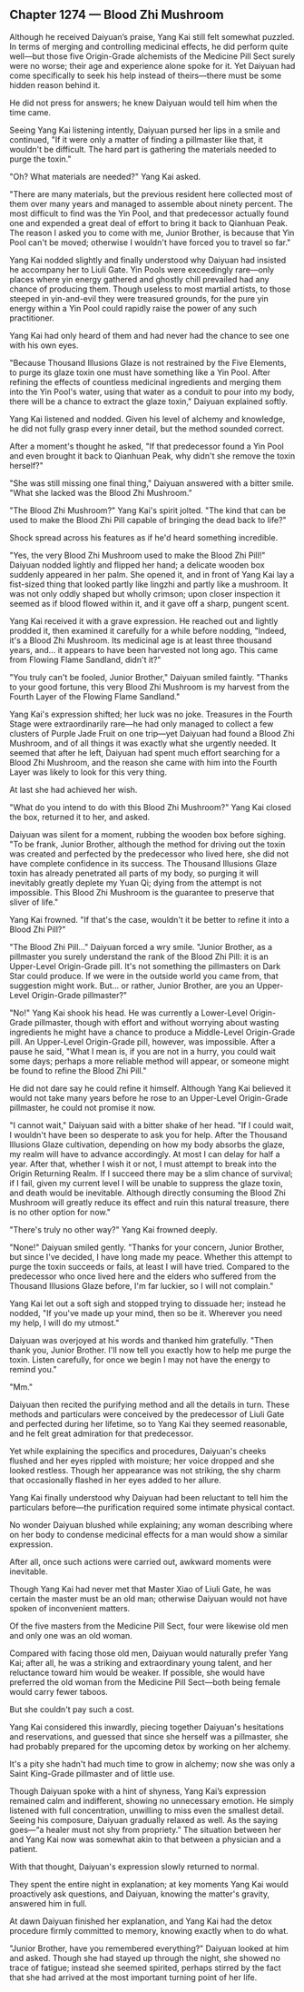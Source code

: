 ## Chapter 1274 — Blood Zhi Mushroom

Although he received Daiyuan’s praise, Yang Kai still felt somewhat puzzled. In terms of merging and controlling medicinal effects, he did perform quite well—but those five Origin-Grade alchemists of the Medicine Pill Sect surely were no worse; their age and experience alone spoke for it. Yet Daiyuan had come specifically to seek his help instead of theirs—there must be some hidden reason behind it.

He did not press for answers; he knew Daiyuan would tell him when the time came.

Seeing Yang Kai listening intently, Daiyuan pursed her lips in a smile and continued, "If it were only a matter of finding a pillmaster like that, it wouldn't be difficult. The hard part is gathering the materials needed to purge the toxin."

"Oh? What materials are needed?" Yang Kai asked.

"There are many materials, but the previous resident here collected most of them over many years and managed to assemble about ninety percent. The most difficult to find was the Yin Pool, and that predecessor actually found one and expended a great deal of effort to bring it back to Qianhuan Peak. The reason I asked you to come with me, Junior Brother, is because that Yin Pool can't be moved; otherwise I wouldn't have forced you to travel so far."

Yang Kai nodded slightly and finally understood why Daiyuan had insisted he accompany her to Liuli Gate. Yin Pools were exceedingly rare—only places where yin energy gathered and ghostly chill prevailed had any chance of producing them. Though useless to most martial artists, to those steeped in yin-and-evil they were treasured grounds, for the pure yin energy within a Yin Pool could rapidly raise the power of any such practitioner.

Yang Kai had only heard of them and had never had the chance to see one with his own eyes.

"Because Thousand Illusions Glaze is not restrained by the Five Elements, to purge its glaze toxin one must have something like a Yin Pool. After refining the effects of countless medicinal ingredients and merging them into the Yin Pool's water, using that water as a conduit to pour into my body, there will be a chance to extract the glaze toxin," Daiyuan explained softly.

Yang Kai listened and nodded. Given his level of alchemy and knowledge, he did not fully grasp every inner detail, but the method sounded correct.

After a moment's thought he asked, "If that predecessor found a Yin Pool and even brought it back to Qianhuan Peak, why didn't she remove the toxin herself?"

"She was still missing one final thing," Daiyuan answered with a bitter smile. "What she lacked was the Blood Zhi Mushroom."

"The Blood Zhi Mushroom?" Yang Kai's spirit jolted. "The kind that can be used to make the Blood Zhi Pill capable of bringing the dead back to life?"

Shock spread across his features as if he'd heard something incredible.

"Yes, the very Blood Zhi Mushroom used to make the Blood Zhi Pill!" Daiyuan nodded lightly and flipped her hand; a delicate wooden box suddenly appeared in her palm. She opened it, and in front of Yang Kai lay a fist-sized thing that looked partly like lingzhi and partly like a mushroom. It was not only oddly shaped but wholly crimson; upon closer inspection it seemed as if blood flowed within it, and it gave off a sharp, pungent scent.

Yang Kai received it with a grave expression. He reached out and lightly prodded it, then examined it carefully for a while before nodding, "Indeed, it's a Blood Zhi Mushroom. Its medicinal age is at least three thousand years, and... it appears to have been harvested not long ago. This came from Flowing Flame Sandland, didn't it?"

"You truly can't be fooled, Junior Brother," Daiyuan smiled faintly. "Thanks to your good fortune, this very Blood Zhi Mushroom is my harvest from the Fourth Layer of the Flowing Flame Sandland."

Yang Kai's expression shifted; her luck was no joke. Treasures in the Fourth Stage were extraordinarily rare—he had only managed to collect a few clusters of Purple Jade Fruit on one trip—yet Daiyuan had found a Blood Zhi Mushroom, and of all things it was exactly what she urgently needed. It seemed that after he left, Daiyuan had spent much effort searching for a Blood Zhi Mushroom, and the reason she came with him into the Fourth Layer was likely to look for this very thing.

At last she had achieved her wish.

"What do you intend to do with this Blood Zhi Mushroom?" Yang Kai closed the box, returned it to her, and asked.

Daiyuan was silent for a moment, rubbing the wooden box before sighing. "To be frank, Junior Brother, although the method for driving out the toxin was created and perfected by the predecessor who lived here, she did not have complete confidence in its success. The Thousand Illusions Glaze toxin has already penetrated all parts of my body, so purging it will inevitably greatly deplete my Yuan Qi; dying from the attempt is not impossible. This Blood Zhi Mushroom is the guarantee to preserve that sliver of life."

Yang Kai frowned. "If that's the case, wouldn't it be better to refine it into a Blood Zhi Pill?"

"The Blood Zhi Pill..." Daiyuan forced a wry smile. "Junior Brother, as a pillmaster you surely understand the rank of the Blood Zhi Pill: it is an Upper-Level Origin-Grade pill. It's not something the pillmasters on Dark Star could produce. If we were in the outside world you came from, that suggestion might work. But... or rather, Junior Brother, are you an Upper-Level Origin-Grade pillmaster?"

"No!" Yang Kai shook his head. He was currently a Lower-Level Origin-Grade pillmaster, though with effort and without worrying about wasting ingredients he might have a chance to produce a Middle-Level Origin-Grade pill. An Upper-Level Origin-Grade pill, however, was impossible. After a pause he said, "What I mean is, if you are not in a hurry, you could wait some days; perhaps a more reliable method will appear, or someone might be found to refine the Blood Zhi Pill."

He did not dare say he could refine it himself. Although Yang Kai believed it would not take many years before he rose to an Upper-Level Origin-Grade pillmaster, he could not promise it now.

"I cannot wait," Daiyuan said with a bitter shake of her head. "If I could wait, I wouldn't have been so desperate to ask you for help. After the Thousand Illusions Glaze cultivation, depending on how my body absorbs the glaze, my realm will have to advance accordingly. At most I can delay for half a year. After that, whether I wish it or not, I must attempt to break into the Origin Returning Realm. If I succeed there may be a slim chance of survival; if I fail, given my current level I will be unable to suppress the glaze toxin, and death would be inevitable. Although directly consuming the Blood Zhi Mushroom will greatly reduce its effect and ruin this natural treasure, there is no other option for now."

"There's truly no other way?" Yang Kai frowned deeply.

"None!" Daiyuan smiled gently. "Thanks for your concern, Junior Brother, but since I've decided, I have long made my peace. Whether this attempt to purge the toxin succeeds or fails, at least I will have tried. Compared to the predecessor who once lived here and the elders who suffered from the Thousand Illusions Glaze before, I'm far luckier, so I will not complain."

Yang Kai let out a soft sigh and stopped trying to dissuade her; instead he nodded, "If you've made up your mind, then so be it. Wherever you need my help, I will do my utmost."

Daiyuan was overjoyed at his words and thanked him gratefully. "Then thank you, Junior Brother. I'll now tell you exactly how to help me purge the toxin. Listen carefully, for once we begin I may not have the energy to remind you."

"Mm."

Daiyuan then recited the purifying method and all the details in turn. These methods and particulars were conceived by the predecessor of Liuli Gate and perfected during her lifetime, so to Yang Kai they seemed reasonable, and he felt great admiration for that predecessor.

Yet while explaining the specifics and procedures, Daiyuan's cheeks flushed and her eyes rippled with moisture; her voice dropped and she looked restless. Though her appearance was not striking, the shy charm that occasionally flashed in her eyes added to her allure.

Yang Kai finally understood why Daiyuan had been reluctant to tell him the particulars before—the purification required some intimate physical contact.

No wonder Daiyuan blushed while explaining; any woman describing where on her body to condense medicinal effects for a man would show a similar expression.

After all, once such actions were carried out, awkward moments were inevitable.

Though Yang Kai had never met that Master Xiao of Liuli Gate, he was certain the master must be an old man; otherwise Daiyuan would not have spoken of inconvenient matters.

Of the five masters from the Medicine Pill Sect, four were likewise old men and only one was an old woman.

Compared with facing those old men, Daiyuan would naturally prefer Yang Kai; after all, he was a striking and extraordinary young talent, and her reluctance toward him would be weaker. If possible, she would have preferred the old woman from the Medicine Pill Sect—both being female would carry fewer taboos.

But she couldn't pay such a cost.

Yang Kai considered this inwardly, piecing together Daiyuan's hesitations and reservations, and guessed that since she herself was a pillmaster, she had probably prepared for the upcoming detox by working on her alchemy.

It's a pity she hadn't had much time to grow in alchemy; now she was only a Saint King-Grade pillmaster and of little use.

Though Daiyuan spoke with a hint of shyness, Yang Kai’s expression remained calm and indifferent, showing no unnecessary emotion. He simply listened with full concentration, unwilling to miss even the smallest detail. Seeing his composure, Daiyuan gradually relaxed as well. As the saying goes—“a healer must not shy from propriety.” The situation between her and Yang Kai now was somewhat akin to that between a physician and a patient.

With that thought, Daiyuan's expression slowly returned to normal.

They spent the entire night in explanation; at key moments Yang Kai would proactively ask questions, and Daiyuan, knowing the matter's gravity, answered him in full.

At dawn Daiyuan finished her explanation, and Yang Kai had the detox procedure firmly committed to memory, knowing exactly when to do what.

"Junior Brother, have you remembered everything?" Daiyuan looked at him and asked. Though she had stayed up through the night, she showed no trace of fatigue; instead she seemed spirited, perhaps stirred by the fact that she had arrived at the most important turning point of her life.